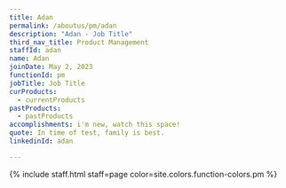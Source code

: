 ```yaml
---
title: Adan
permalink: /aboutus/pm/adan
description: "Adan - Job Title"
third_nav_title: Product Management
staffId: adan
name: Adan
joinDate: May 2, 2023
functionId: pm
jobTitle: Job Title
curProducts:
  - currentProducts
pastProducts:
  - pastProducts
accomplishments: i'm new, watch this space!
quote: In time of test, family is best.
linkedinId: adan

---
```


{% include staff.html staff=page color=site.colors.function-colors.pm %}
